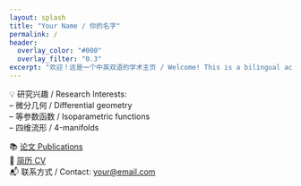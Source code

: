 ```yaml
---
layout: splash
title: "Your Name / 你的名字"
permalink: /
header:
  overlay_color: "#000"
  overlay_filter: "0.3"
excerpt: "欢迎！这是一个中英双语的学术主页 / Welcome! This is a bilingual academic homepage."
---
```


💡 研究兴趣 / Research Interests:  
– 微分几何 / Differential geometry  
– 等参数函数 / Isoparametric functions  
– 四维流形 / 4-manifolds

📚 [论文 Publications](/publications/)  
📄 [简历 CV](/cv/)  
📬 联系方式 / Contact: your@email.com
